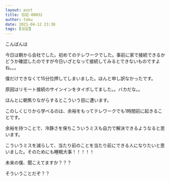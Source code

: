```yaml
---
layout: post
title: 日記-00032
author: taku
date: 2021-04-12 23:30
tags: [日記]
---
```


こんばんは

今日は朝から会社でした。初めてのテレワークでした。事前に家で接続できるかどうか確認したのですが今日いざとなって接続してみるとできないものですよね。。。

僕だけできなくて15分位押してしまいました。ほんと申し訳なかったです。

原因はリモート接続のサインインをタイポしてました。。バカだな。。

ほんとに朝焦りながらするとこういう目に遭います。

このしくじりから学べるのは、余裕をもってテレワークでも1時間前に起きることです。

余裕を持つことで、冷静さを保ちこういうミスも自力で解決できるようなると思います。

こういうミスを減らして、当たり前のことを当たり前にできる人になりたいと思いました。そのためにも睡眠大事！！！！！

未来の僕、聞こえてますか？？？

そういうことだぞ？？
